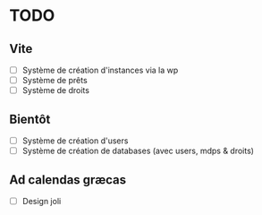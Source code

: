 # TODO

## Vite
- [ ] Système de création d'instances via la wp
- [ ] Système de prêts
- [ ] Système de droits

## Bientôt
- [ ] Système de création d'users
- [ ] Système de création de databases (avec users, mdps & droits)

## Ad calendas græcas
- [ ] Design joli